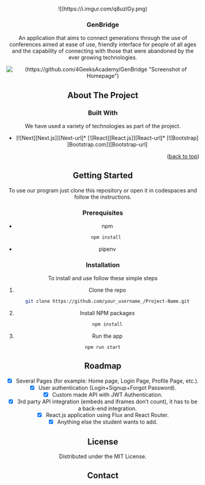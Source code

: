 <!-- PROJECT LOGO -->
<br />
<div align="center">
![(https://i.imgur.com/q8uzIGy.png)

  <h3 align="center">GenBridge</h3>
  <p align="center">
   An application that aims to connect generations through the use of conferences aimed at ease of use, friendly interface for people of all ages and the capability of connecting with those that were abandoned by the ever growing technologies.

![(https://github.com/4GeeksAcademy/GenBridge "Screenshot of Homepage")](https://i.imgur.com/kOgkJOe.png "Screenshot of Homepage")

<!-- ABOUT THE PROJECT -->
## About The Project

### Built With

We have used a variety of technologies as part of the project.

* [![Next][Next.js]][Next-url]* [![React][React.js]][React-url]* [![Bootstrap][Bootstrap.com]][Bootstrap-url]

<p align="right">(<a href="#readme-top">back to top</a>)</p>



<!-- GETTING STARTED -->
## Getting Started

To use our program just clone this repository or open it in codespaces and follow the instructions.

### Prerequisites

* npm
  ```sh
  npm install 
  ```

* pipenv

### Installation

To install and use follow these simple steps

1. Clone the repo
   ```sh
   git clone https://github.com/your_username_/Project-Name.git
   ```
2. Install NPM packages
   ```sh
   npm install
   ```
3. Run the app
```
npm run start
```

<!-- ROADMAP -->
## Roadmap

- [x] Several Pages (for example: Home page, Login Page, Profile Page, etc.).
- [x] User authentication (Login+Signup+Forgot Password).
- [x] Custom made API with JWT Authentication. 
- [x] 3rd party API integration (embeds and iframes don’t count), it has to be a back-end integration.
- [x] React.js application using Flux and React Router.
- [x] Anything else the student wants to add. 

<!-- LICENSE -->
## License
Distributed under the MIT License. 

<!-- CONTACT -->
## Contact
